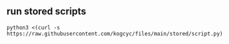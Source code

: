 ## run stored scripts ##

    python3 <(curl -s https://raw.githubusercontent.com/kogcyc/files/main/stored/script.py)
